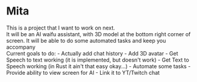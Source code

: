 <h1>Mita</h1>
This is a project that I want to work on next.<br>
It will be an AI waifu assistant, with 3D model at the bottom right corner of screen. It will be able to do some automated tasks and keep you accompany<br>
Current goals to do:
- Actually add chat history
- Add 3D avatar
- Get Speech to text working (it is implemented, but doesn't work)
- Get Text to Speech working (in Rust it ain't that easy okay...)
- Automate some tasks
- Provide ability to view screen for AI
- Link it to YT/Twitch chat
